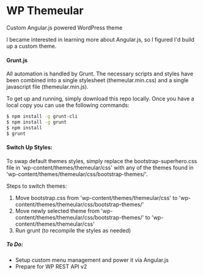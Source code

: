# WP Themeular

Custom Angular.js powered WordPress theme

I became interested in learning more about Angular.js, so I figured I'd build up a custom theme. 

#### Grunt.js
All automation is handled by Grunt. The necessary scripts and styles have been combined into a single stylesheet (themeular.min.css) and a single javascript file (themeular.min.js).

To get up and running, simply download this repo locally. Once you have a local copy you can use the following commands:

```bash
$ npm install -g grunt-cli
$ npm install -g grunt
$ npm install
$ grunt
```

#### Switch Up Styles:
To swap default themes styles, simply replace the bootstrap-superhero.css file in 'wp-content/themes/themeular/css' with any of the themes found in 'wp-content/themes/themeular/css/bootstrap-themes/'.

Steps to switch themes:
1) Move bootstrap.css from 'wp-content/themes/themeular/css' to 'wp-content/themes/themeular/css/bootstrap-themes/'
2) Move newly selected theme from 'wp-content/themes/themeular/css/bootstrap-themes/' to 'wp-content/themes/themeular/css'
3) Run grunt (to recompile the styles as needed)


##### To Do:
* Setup custom menu management and power it via Angular.js
* Prepare for WP REST API  v2